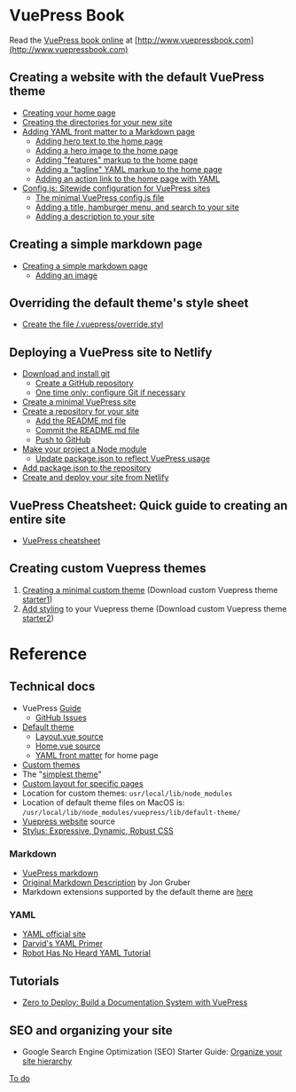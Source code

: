 # VuePress Book

Read the [VuePress book online](http://www.vuepressbook.com) at [http://www.vuepressbook.com](http://www.vuepressbook.com)

## Creating a website with the default VuePress theme
* [Creating your home page](/default1.md)
* [Creating the directories for your new site](/default1.md#creating-the-directories-for-your-vuepress-site.md)
* [Adding YAML front matter to a Markdown page](/default2.md)
  - [Adding hero text to the home page](/default3.md)
  - [Adding a hero image to the home page](/default4.md)
  - [Adding "features" markup to the home page](/default5.md)
  - [Adding a "tagline" YAML markup to the home page](/default6.md)
  - [Adding an action link to the home page with YAML](/default7.md)  
* [Config.js: Sitewide configuration for VuePress sites](/config1.md#configjs-sitewide-configuration-for-vuepress-sites)
  - [The minimal VuePress config.js file](/config1.md)
  - [Adding a title, hamburger menu, and search to your site](/config-title.md)
  - [Adding a description to your site](/config-description.md)

## Creating a simple markdown page
* [Creating a simple markdown page](/page1.md)
  - [Adding an image](/page1.md#adding-an-image)

## Overriding the default theme's style sheet
* [Create the file /.vuepress/override.styl](./style-overriding-default.md)

## Deploying a VuePress site to Netlify
* [Download and install git](./netlify.md#download-git)
  - [Create a GitHub repository](./netlify.md#create-a-github-repository)
  - [One time only: configure Git if necessary](./netlify.md#one-time-only-configure-git-if-necessary)
* [Create a minimal VuePress site](./netlify.md#create-a-minimal-vuepress-site)
* [Create a repository for your site](./netlify.md#create-a-repository-for-your-site)
  - [Add the README.md file](./netlify.md#add-the-readmemd-file)
  - [Commit the README.md file](./netlify.md#commit-the-readmemd-file)
  - [Push to GitHub](./netlify.md#push-to-github)
* [Make your project a Node module](./netlify.md#make-your-project-a-node-module)
  - [Update package.json to reflect VuePress usage](./netlify.md#update-packagejson-to-reflect-vuepress-usage)
* [Add package.json to the repository](./netlify.md#add-packagejson-to-the-repository)
* [Create and deploy your site from Netlify](./netlify.md#create-and-deploy-your-site-from-netlify)

## VuePress Cheatsheet: Quick guide to creating an entire site
* [VuePress cheatsheet](/cheatsheet.md)


## Creating custom Vuepress themes

1. [Creating a minimal custom theme](./custom1.md) (Download custom Vuepress theme [starter1](https://github.com/tomcam/vuepress-theme-starter1))
2. [Add styling](custom2.md) to your Vuepress theme (Download custom Vuepress theme [starter2](https://github.com/tomcam/vuepress-theme-starter2))

# Reference

## Technical docs

* VuePress [Guide](https://vuepress.vuejs.org/guide/)
  - [GitHub Issues](https://github.com/vuejs/vuepress/issues)
* [Default theme](https://github.com/vuejs/vuepress/tree/master/lib/default-theme)
  - [Layout.vue source](https://github.com/vuejs/vuepress/blob/master/lib/default-theme/Layout.vue)
  - [Home.vue source](https://github.com/vuejs/vuepress/blob/master/lib/default-theme/Home.vue)
  - [YAML front matter](https://vuepress.vuejs.org/default-theme-config/#homepage) for home page
* [Custom themes](https://vuepress.vuejs.org/guide/custom-themes.html)
* The "[simplest theme](https://vuepress.vuejs.org/guide/custom-themes.html#content-outlet)"
* [Custom layout for specific pages](https://vuepress.vuejs.org/default-theme-config/#custom-layout-for-specific-pages)
* Location for custom themes: `usr/local/lib/node_modules`
* Location of default theme files on MacOS is: `/usr/local/lib/node_modules/vuepress/lib/default-theme/`
* [Vuepress website](https://github.com/vuejs/vuepress/tree/master/docs) source
* [Stylus: Expressive, Dynamic, Robust CSS](http://stylus-lang.com/)

### Markdown
* [VuePress markdown](https://vuepress.vuejs.org/guide/markdown.html)
* [Original Markdown Description](https://daringfireball.net/projects/markdown/syntax) by Jon Gruber
* Markdown extensions supported by the default theme are [here](https://github.com/vuejs/vuepress/blob/master/lib/markdown/index.js)

### YAML
* [YAML official site](http://yaml.org/)
* [Darvid's YAML Primer](https://github.com/darvid/trine/wiki/YAML-Primer)
* [Robot Has No Heard YAML Tutorial](https://rhnh.net/2011/01/31/yaml-tutorial/)

## Tutorials
* [Zero to Deploy: Build a Documentation System with VuePress](https://scotch.io/tutorials/zero-to-deploy-build-a-documentation-system-with-vue-and-vuepress)

## SEO and organizing your site
* Google Search Engine Optimization (SEO) Starter Guide: [Organize your site hierarchy](https://support.google.com/webmasters/answer/7451184/#hierarchy)

[To do](./todo.md)
